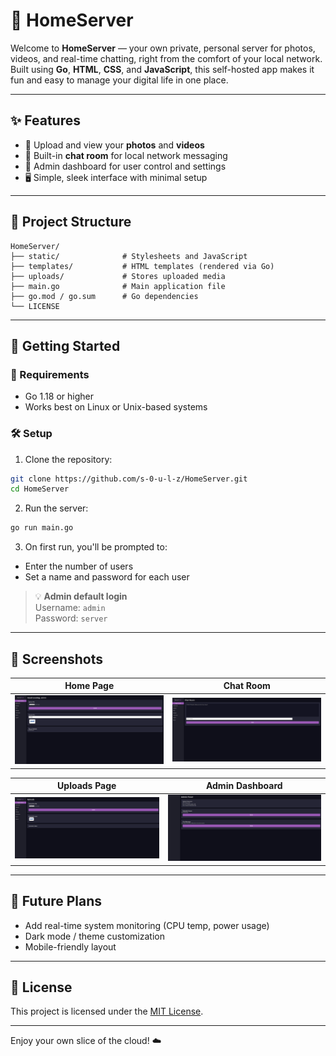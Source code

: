 # 🏡 HomeServer

Welcome to **HomeServer** — your own private, personal server for photos, videos, and real-time chatting, right from the comfort of your local network. Built using **Go**, **HTML**, **CSS**, and **JavaScript**, this self-hosted app makes it fun and easy to manage your digital life in one place.

---

## ✨ Features

- 📸 Upload and view your **photos** and **videos**
- 💬 Built-in **chat room** for local network messaging
- 🔐 Admin dashboard for user control and settings
- 🖥️ Simple, sleek interface with minimal setup

---

## 📂 Project Structure

```
HomeServer/
├── static/              # Stylesheets and JavaScript
├── templates/           # HTML templates (rendered via Go)
├── uploads/             # Stores uploaded media
├── main.go              # Main application file
├── go.mod / go.sum      # Go dependencies
└── LICENSE
```

---

## 🚀 Getting Started

### 🔧 Requirements

- Go 1.18 or higher
- Works best on Linux or Unix-based systems

### 🛠️ Setup

1. Clone the repository:

```bash
git clone https://github.com/s-0-u-l-z/HomeServer.git
cd HomeServer
```

2. Run the server:

```bash
go run main.go
```

3. On first run, you'll be prompted to:

- Enter the number of users
- Set a name and password for each user

> 💡 **Admin default login**  
> Username: `admin`  
> Password: `server`

---

## 📸 Screenshots

| Home Page | Chat Room |
|-----------|-----------|
| ![Home Screenshot](screenshots/home.png) | ![Chat Screenshot](screenshots/chat.png) |

| Uploads Page | Admin Dashboard |
|--------------|-----------------|
| ![Uploads Screenshot](screenshots/uploads.png) | ![Admin Screenshot](screenshots/admin.png) |


---

## 🎯 Future Plans

- Add real-time system monitoring (CPU temp, power usage)
- Dark mode / theme customization
- Mobile-friendly layout

---

## 📜 License

This project is licensed under the [MIT License](LICENSE).

---

Enjoy your own slice of the cloud! ☁️
